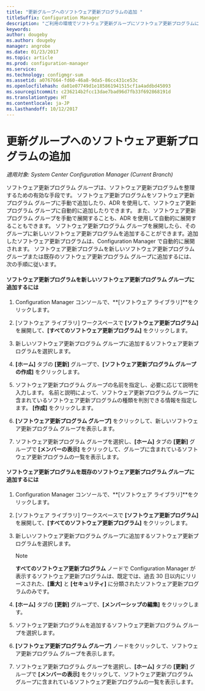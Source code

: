 ```yaml
---
title: "更新グループへのソフトウェア更新プログラムの追加 "
titleSuffix: Configuration Manager
description: "ご利用の環境でソフトウェア更新グループにソフトウェア更新プログラムに手動または自動で追加します。"
keywords: 
author: dougeby
ms.author: dougeby
manager: angrobe
ms.date: 01/23/2017
ms.topic: article
ms.prod: configuration-manager
ms.service: 
ms.technology: configmgr-sum
ms.assetid: a0767664-fd60-46a8-9da5-86cc431ce53c
ms.openlocfilehash: da01e07749d1e185861941515cf1a4addbd45093
ms.sourcegitcommit: c236214b2fcc13dae7bad96d7fb33f692868191d
ms.translationtype: HT
ms.contentlocale: ja-JP
ms.lasthandoff: 10/12/2017
---
```

# <a name="add-software-updates-to-an-update-group"></a>更新グループへのソフトウェア更新プログラムの追加  

*適用対象: System Center Configuration Manager (Current Branch)*

 ソフトウェア更新プログラム グループは、ソフトウェア更新プログラムを整理するための有効な手段です。 ソフトウェア更新プログラムをソフトウェア更新プログラム グループに手動で追加したり、ADR を使用して、ソフトウェア更新プログラム グループに自動的に追加したりできます。 また、ソフトウェア更新プログラム グループを手動で展開することも、ADR を使用して自動的に展開することもできます。 ソフトウェア更新プログラム グループを展開したら、そのグループに新しいソフトウェア更新プログラムを追加することができます。追加したソフトウェア更新プログラムは、Configuration Manager で自動的に展開されます。 ソフトウェア更新プログラムを新しいソフトウェア更新プログラム グループまたは既存のソフトウェア更新プログラム グループに追加するには、次の手順に従います。  

#### <a name="to-add-software-updates-to-a-new-software-update-group"></a>ソフトウェア更新プログラムを新しいソフトウェア更新プログラム グループに追加するには  

1.  Configuration Manager コンソールで、**[ソフトウェア ライブラリ]**をクリックします。  

2.  [ソフトウェア ライブラリ] ワークスペースで **[ソフトウェア更新プログラム]** を展開して、**[すべてのソフトウェア更新プログラム]** をクリックします。  

3.  新しいソフトウェア更新プログラム グループに追加するソフトウェア更新プログラムを選択します。  

4.  **[ホーム]** タブの **[更新]** グループで、**[ソフトウェア更新プログラム グループの作成]** をクリックします。  

5.  ソフトウェア更新プログラム グループの名前を指定し、必要に応じて説明を入力します。 名前と説明によって、ソフトウェア更新プログラム グループに含まれているソフトウェア更新プログラムの種類を判別できる情報を指定します。 **[作成]** をクリックします。  

6.  **[ソフトウェア更新プログラム グループ]** をクリックして、新しいソフトウェア更新プログラム グループを表示します。  

7.  ソフトウェア更新プログラム グループを選択し、**[ホーム]** タブの **[更新]** グループで **[メンバーの表示]** をクリックして、グループに含まれているソフトウェア更新プログラムの一覧を表示します。  

#### <a name="to-add-software-updates-to-an-existing-software-update-group"></a>ソフトウェア更新プログラムを既存のソフトウェア更新プログラム グループに追加するには  

1.  Configuration Manager コンソールで、**[ソフトウェア ライブラリ]**をクリックします。  

2.  [ソフトウェア ライブラリ] ワークスペースで **[ソフトウェア更新プログラム]** を展開して、**[すべてのソフトウェア更新プログラム]** をクリックします。  

3.  新しいソフトウェア更新プログラム グループに追加するソフトウェア更新プログラムを選択します。  

    > [!NOTE]  
    >  **すべてのソフトウェア更新プログラム** ノードで Configuration Manager が表示するソフトウェア更新プログラムは、既定では、過去 30 日以内にリリースされた、**[重大]** と **[セキュリティ]** に分類されたソフトウェア更新プログラムのみです。  

4.  **[ホーム]** タブの **[更新]** グループで、**[メンバーシップの編集]** をクリックします。  

5.  ソフトウェア更新プログラムを追加するソフトウェア更新プログラム グループを選択します。  

6.  **[ソフトウェア更新プログラム グループ]** ノードをクリックして、ソフトウェア更新プログラム グループを表示します。  

7.  ソフトウェア更新プログラム グループを選択し、**[ホーム]** タブの **[更新]** グループで **[メンバーの表示]** をクリックして、ソフトウェア更新プログラム グループに含まれているソフトウェア更新プログラムの一覧を表示します。  
